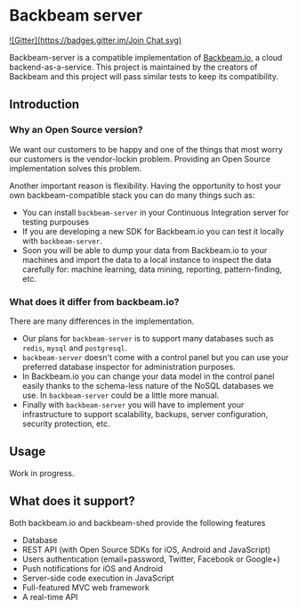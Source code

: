 # Backbeam server

[![Gitter](https://badges.gitter.im/Join Chat.svg)](https://gitter.im/backbeam/backbeam-server?utm_source=badge&utm_medium=badge&utm_campaign=pr-badge)

Backbeam-server is a compatible implementation of [Backbeam.io](http://backbeam.io), a cloud backend-as-a-service. This project is maintained by the creators of Backbeam and this project will pass similar tests to keep its compatibility.

## Introduction

### Why an Open Source version?

We want our customers to be happy and one of the things that most worry our customers is the vendor-lockin problem. Providing an Open Source implementation solves this problem.

Another important reason is flexibility. Having the opportunity to host your own backbeam-compatible stack you can do many things such as:

- You can install `backbeam-server` in your Continuous Integration server for testing purpouses
- If you are developing a new SDK for Backbeam.io you can test it locally with `backbeam-server`.
- Soon you will be able to dump your data from Backbeam.io to your machines and import the data to a local instance to inspect the data carefully for: machine learning, data mining, reporting, pattern-finding, etc.

### What does it differ from backbeam.io?

There are many differences in the implementation.

- Our plans for `backbeam-server` is to support many databases such as `redis`, `mysql` and `postgresql`.
- `backbeam-server` doesn't come with a control panel but you can use your preferred database inspector for administration purposes.
- In Backbeam.io you can change your data model in the control panel easily thanks to the schema-less nature of the NoSQL databases we use. In `backbeam-server` could be a little more manual.
- Finally with `backbeam-server` you will have to implement your infrastructure to support scalability, backups, server configuration, security protection, etc.

## Usage

Work in progress.

## What does it support?

Both backbeam.io and backbeam-shed provide the following features

- Database
- REST API (with Open Source SDKs for iOS, Android and JavaScript)
- Users authentication (email+password, Twitter, Facebook or Google+)
- Push notifications for iOS and Android
- Server-side code execution in JavaScript
- Full-featured MVC web framework
- A real-time API
